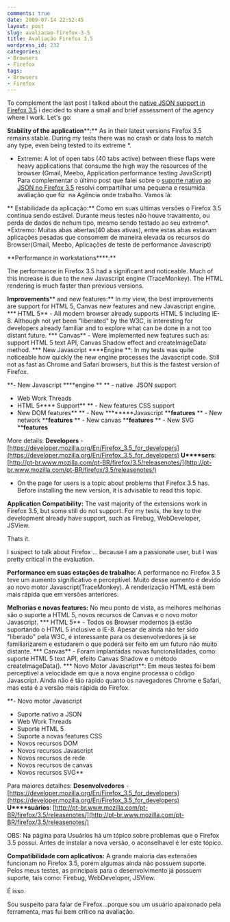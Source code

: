 ```yaml
---
comments: true
date: 2009-07-14 22:52:45
layout: post
slug: avaliacao-firefox-3-5
title: Avaliação Firefox 3.5
wordpress_id: 232
categories:
- Browsers
- Firefox
tags:
- Browsers
- Firefox
---
```


To complement the last post I talked about the [native JSON support in Firefox 3.5](http://jaydson.org/json-nativo-firefox-3-5/) i decided to share a small and brief assessment of the agency where I work.
Let's go:

**Stability of the application****:**
As in their latest versions Firefox 3.5 remains stable.
During my tests there was no crash or data loss to match any type, even being tested to its extreme *.
* Extreme: A lot of open tabs (40 tabs active) between these flaps were heavy applications that consume the high way the resources of the browser (Gmail, Meebo, Application performance testing JavaScript)
Para complementar o último post que falei sobre o [suporte nativo ao JSON no Firefox 3.5](http://jaydson.org/json-nativo-firefox-3-5/) resolvi compartilhar uma pequena e resumida avaliação que fiz  na Agência onde trabalho.
Vamos lá:

** Estabilidade da aplicação:**
Como em suas últimas versões o Firefox 3.5 continua sendo estável.
Durante meus testes não houve travamento, ou perda de dados de nehum tipo, mesmo sendo testado ao seu extremo*.
*Extremo: Muitas abas abertas(40 abas ativas), entre estas abas estavam aplicações pesadas que consomem de maneira elevada os recursos do Browser(Gmail, Meebo, Aplicações de teste de performance Javascript)
<!-- more -->**Performance in workstations****:**
The performance in Firefox 3.5 had a significant and noticeable.
Much of this increase is due to the new Javascript engine (TraceMonkey).
The HTML rendering is much faster than previous versions.

**Improvements**** and new features:**
In my view, the best improvements are support for HTML 5, Canvas new features and new Javascript engine.
*** HTML 5** - All modern browser already supports HTML 5 including IE-8.
Although not yet been "liberated" by the W3C, is interesting for developers already familiar and to explore what can be done in a not too distant future.
*** Canvas** - Were implemented new features such as: support HTML 5 text API, Canvas Shadow effect and createImageData method.
*** New Javascript ****Engine **: In my tests was quite noticeable how quickly the new engine processes the Javascript code. Still not as fast as Chrome and Safari browsers, but this is the fastest version of Firefox.

**- New Javascript ****engine **
** - native  JSON support
- Web Work Threads
- HTML 5**** Support**
** - New features CSS support
- New DOM features**
** - New ********Javascript ****features**
** - New network ****features**
** - New canvas ****features**
** - New SVG ****features**

More details:
**Developers** - [https://developer.mozilla.org/En/Firefox_3.5_for_developers](https://developer.mozilla.org/En/Firefox_3.5_for_developers)
**U****sers**: [http://pt-br.www.mozilla.com/pt-BR/firefox/3.5/releasenotes/](http://pt-br.www.mozilla.com/pt-BR/firefox/3.5/releasenotes/)

* On the page for users is a topic about problems that Firefox 3.5 has.
Before installing the new version, it is advisable to read this topic.

**Application Compatibility:**
The vast majority of the extensions work in Firefox 3.5, but some still do not support.
For my tests, the key to the development already have support, such as Firebug, WebDeveloper, JSView.

Thats it.

I suspect to talk about Firefox ... because I am a passionate user, but I was pretty critical in the evaluation.

**Performance em suas estações de trabalho:**
A performance no Firefox 3.5 teve um aumento significativo e perceptível.
Muito desse aumento é devido ao novo motor Javascript(TraceMonkey).
A renderização HTML está bem mais rápida que em versões anteriores.

**Melhorias e novas features:**
No meu ponto de vista, as melhores melhorias são o suporte a HTML 5, novos recursos de Canvas e o novo motor Javascript.
*** HTML 5** - Todos os Browser modernos já estão suportando o HTML 5 inclusive o IE-8.
Apesar de ainda não ter sido "liberado" pela W3C, é interessante para os desenvolvedores já se familiarizarem e estudarem o que poderá ser feito em um futuro não muito distante.
*** Canvas** - Foram implantadas novas funcionalidades, como:  suporte  HTML 5 text API, efeito Canvas Shadow e o método createImageData().
*** Novo Motor Javascript**: Em meus testes foi bem perceptivel a velocidade em que a nova engine processa o código Javascript. Ainda não é tão rápido quanto os navegadores Chrome e Safari, mas esta é a   versão mais rápida do Firefox.

**- Novo motor Javascript
- Suporte nativo a JSON
- Web Work Threads
- Suporte HTML 5
- Suporte a novas features CSS
- Novos recursos DOM
- Novos recursos Javascript
- Novos recursos de rede
- Novos recursos de canvas
- Novos recursos SVG**

Para maiores detalhes:
**Desenvolvedores** - [https://developer.mozilla.org/En/Firefox_3.5_for_developers](https://developer.mozilla.org/En/Firefox_3.5_for_developers)
**U****suários**: [http://pt-br.www.mozilla.com/pt-BR/firefox/3.5/releasenotes/](http://pt-br.www.mozilla.com/pt-BR/firefox/3.5/releasenotes/)

OBS: Na página para Usuários há um tópico sobre problemas que o Firefox 3.5 possui.
Antes de instalar a nova versão, o aconselhavel é ler este tópico.

**Compatibilidade com aplicativos:**
A grande maioria das extensões funcionam no Firefox 3.5, porém algumas ainda não possuem suporte.
Pelos meus testes, as principais para o desenvolvimento já possuem suporte, tais como: Firebug, WebDeveloper, JSView.

É isso.

Sou suspeito para falar de Firefox...porque sou um usuário apaixonado pela ferramenta, mas fui bem crítico na avaliação.

